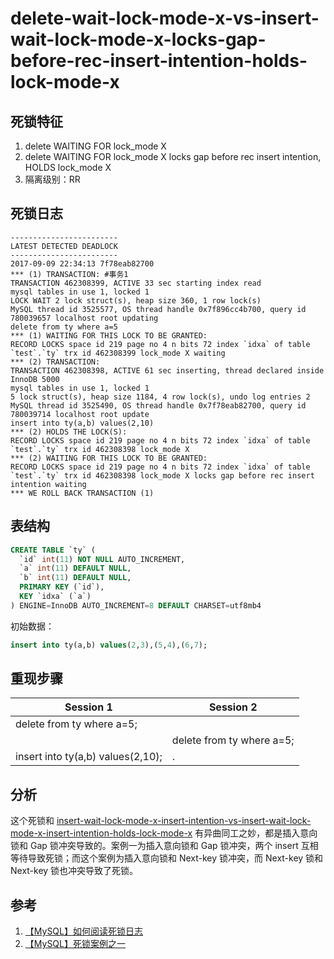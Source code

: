 delete-wait-lock-mode-x-vs-insert-wait-lock-mode-x-locks-gap-before-rec-insert-intention-holds-lock-mode-x
===

## 死锁特征

1. delete WAITING FOR lock_mode X
2. delete WAITING FOR lock_mode X locks gap before rec insert intention, HOLDS lock_mode X
3. 隔离级别：RR

## 死锁日志

```
------------------------
LATEST DETECTED DEADLOCK
------------------------
2017-09-09 22:34:13 7f78eab82700
*** (1) TRANSACTION: #事务1
TRANSACTION 462308399, ACTIVE 33 sec starting index read
mysql tables in use 1, locked 1
LOCK WAIT 2 lock struct(s), heap size 360, 1 row lock(s)
MySQL thread id 3525577, OS thread handle 0x7f896cc4b700, query id 780039657 localhost root updating
delete from ty where a=5
*** (1) WAITING FOR THIS LOCK TO BE GRANTED:
RECORD LOCKS space id 219 page no 4 n bits 72 index `idxa` of table `test`.`ty` trx id 462308399 lock_mode X waiting
*** (2) TRANSACTION:
TRANSACTION 462308398, ACTIVE 61 sec inserting, thread declared inside InnoDB 5000
mysql tables in use 1, locked 1
5 lock struct(s), heap size 1184, 4 row lock(s), undo log entries 2
MySQL thread id 3525490, OS thread handle 0x7f78eab82700, query id 780039714 localhost root update
insert into ty(a,b) values(2,10)
*** (2) HOLDS THE LOCK(S):
RECORD LOCKS space id 219 page no 4 n bits 72 index `idxa` of table `test`.`ty` trx id 462308398 lock_mode X
*** (2) WAITING FOR THIS LOCK TO BE GRANTED:
RECORD LOCKS space id 219 page no 4 n bits 72 index `idxa` of table `test`.`ty` trx id 462308398 lock_mode X locks gap before rec insert intention waiting
*** WE ROLL BACK TRANSACTION (1)
```

## 表结构

```sql
CREATE TABLE `ty` (
  `id` int(11) NOT NULL AUTO_INCREMENT,
  `a` int(11) DEFAULT NULL,
  `b` int(11) DEFAULT NULL,
  PRIMARY KEY (`id`),
  KEY `idxa` (`a`)
) ENGINE=InnoDB AUTO_INCREMENT=8 DEFAULT CHARSET=utf8mb4
```

初始数据：

```sql
insert into ty(a,b) values(2,3),(5,4),(6,7);
```

## 重现步骤

| Session 1 | Session 2 |
| --------- | --------- |
|delete from  ty where  a=5;||
||delete from  ty where  a=5;|
|insert into ty(a,b) values(2,10);|.|

## 分析

这个死锁和 [insert-wait-lock-mode-x-insert-intention-vs-insert-wait-lock-mode-x-insert-intention-holds-lock-mode-x](1.md) 有异曲同工之妙，都是插入意向锁和 Gap 锁冲突导致的。案例一为插入意向锁和 Gap 锁冲突，两个 insert 互相等待导致死锁；而这个案例为插入意向锁和 Next-key 锁冲突，而 Next-key 锁和 Next-key 锁也冲突导致了死锁。

## 参考

1. [【MySQL】如何阅读死锁日志](http://blog.itpub.net/22664653/viewspace-2145133/)
2. [【MySQL】死锁案例之一](http://blog.itpub.net/22664653/viewspace-2145073/)
